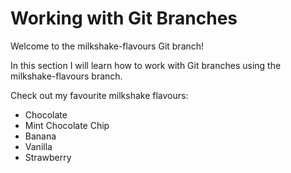 # Working with Git Branches

Welcome to the milkshake-flavours Git branch!

In this section I will learn how to work with Git branches
using the milkshake-flavours branch.

Check out my favourite milkshake flavours:

- Chocolate
- Mint Chocolate Chip
- Banana
- Vanilla
- Strawberry


